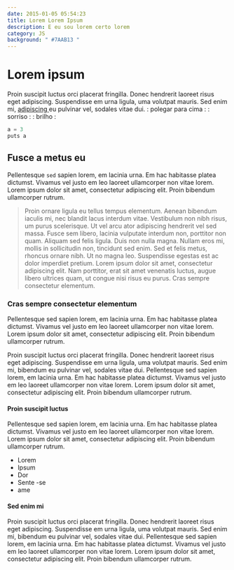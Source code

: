 ```yaml
---
date: 2015-01-05 05:54:23
title: Lorem Lorem Ipsum
description: E eu sou lorem certo lorem
category: JS
background: " #7AAB13 "
---
```


# Lorem ipsum

Proin suscipit luctus orci placerat fringilla. Donec hendrerit laoreet risus eget adipiscing. Suspendisse em urna ligula, uma volutpat mauris. Sed enim mi, [ adipiscing ](http://google.com) eu pulvinar vel, sodales vitae dui. : polegar para cima :  : sorriso :  : brilho :

```javascript
a = 3
puts a
```

## Fusce a metus eu

Pellentesque `sed` sapien lorem, em lacinia urna. Em hac habitasse platea dictumst. Vivamus vel justo em leo laoreet ullamcorper non vitae lorem. Lorem ipsum dolor sit amet, consectetur adipiscing elit. Proin bibendum ullamcorper rutrum.

> Proin ornare ligula eu tellus tempus elementum. Aenean bibendum iaculis mi, nec blandit lacus interdum vitae. Vestibulum non nibh risus, um purus scelerisque. Ut vel arcu ator adipiscing hendrerit vel sed massa. Fusce sem libero, lacinia vulputate interdum non, porttitor non quam. Aliquam sed felis lígula. Duis non nulla magna.
Nullam eros mi, mollis in sollicitudin non, tincidunt sed enim. Sed et felis metus, rhoncus ornare nibh. Ut no magna leo. Suspendisse egestas est ac dolor imperdiet pretium. Lorem ipsum dolor sit amet, consectetur adipiscing elit. Nam porttitor, erat sit amet venenatis luctus, augue libero ultrices quam, ut congue nisi risus eu purus. Cras sempre consectetur elementum.

### Cras sempre consectetur elementum

Pellentesque sed sapien lorem, em lacinia urna. Em hac habitasse platea dictumst. Vivamus vel justo em leo laoreet ullamcorper non vitae lorem. Lorem ipsum dolor sit amet, consectetur adipiscing elit. Proin bibendum ullamcorper rutrum.

Proin suscipit luctus orci placerat fringilla. Donec hendrerit laoreet risus eget adipiscing. Suspendisse em urna ligula, uma volutpat mauris. Sed enim mi, bibendum eu pulvinar vel, sodales vitae dui. Pellentesque sed sapien lorem, em lacinia urna. Em hac habitasse platea dictumst. Vivamus vel justo em leo laoreet ullamcorper non vitae lorem. Lorem ipsum dolor sit amet, consectetur adipiscing elit. Proin bibendum ullamcorper rutrum.

####  Proin suscipit luctus

Pellentesque sed sapien lorem, em lacinia urna. Em hac habitasse platea dictumst. Vivamus vel justo em leo laoreet ullamcorper non vitae lorem. Lorem ipsum dolor sit amet, consectetur adipiscing elit. Proin bibendum ullamcorper rutrum.

- Lorem
- Ipsum
- Dor
- Sente -se
- ame

####  Sed enim mi

Proin suscipit luctus orci placerat fringilla. Donec hendrerit laoreet risus eget adipiscing. Suspendisse em urna ligula, uma volutpat mauris. Sed enim mi, bibendum eu pulvinar vel, sodales vitae dui. Pellentesque sed sapien lorem, em lacinia urna. Em hac habitasse platea dictumst. Vivamus vel justo em leo laoreet ullamcorper non vitae lorem. Lorem ipsum dolor sit amet, consectetur adipiscing elit. Proin bibendum ullamcorper rutrum.